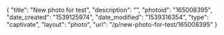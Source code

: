 {
    "title": "New photo for test",
    "description": "",
    "photoid": "165008395",
    "date_created": "1539125974",
    "date_modified": "1539316354",
    "type": "captivate",
    "layout": "photo",
    "url": "\/p\/new-photo-for-test\/165008395"
}